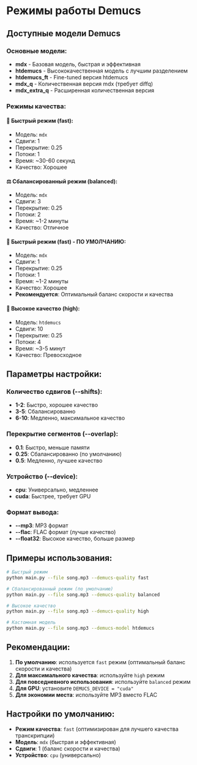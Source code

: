 # Режимы работы Demucs

## Доступные модели Demucs

### Основные модели:
- **mdx** - Базовая модель, быстрая и эффективная
- **htdemucs** - Высококачественная модель с лучшим разделением
- **htdemucs_ft** - Fine-tuned версия htdemucs
- **mdx_q** - Количественная версия mdx (требует diffq)
- **mdx_extra_q** - Расширенная количественная версия

### Режимы качества:

#### 🚀 Быстрый режим (fast):
- Модель: `mdx`
- Сдвиги: 1
- Перекрытие: 0.25
- Потоки: 1
- Время: ~30-60 секунд
- Качество: Хорошее

#### ⚖️ Сбалансированный режим (balanced):
- Модель: `mdx`
- Сдвиги: 3
- Перекрытие: 0.25
- Потоки: 2
- Время: ~1-2 минуты
- Качество: Отличное

#### 🚀 Быстрый режим (fast) - **ПО УМОЛЧАНИЮ**:
- Модель: `mdx`
- Сдвиги: 1
- Перекрытие: 0.25
- Потоки: 1
- Время: ~1-2 минуты
- Качество: Хорошее
- **Рекомендуется**: Оптимальный баланс скорости и качества

#### 🎯 Высокое качество (high):
- Модель: `htdemucs`
- Сдвиги: 10
- Перекрытие: 0.25
- Потоки: 4
- Время: ~3-5 минут
- Качество: Превосходное

## Параметры настройки:

### Количество сдвигов (--shifts):
- **1-2**: Быстро, хорошее качество
- **3-5**: Сбалансированно
- **6-10**: Медленно, максимальное качество

### Перекрытие сегментов (--overlap):
- **0.1**: Быстро, меньше памяти
- **0.25**: Сбалансированно (по умолчанию)
- **0.5**: Медленно, лучшее качество

### Устройство (--device):
- **cpu**: Универсально, медленнее
- **cuda**: Быстрее, требует GPU

### Формат вывода:
- **--mp3**: MP3 формат
- **--flac**: FLAC формат (лучше качество)
- **--float32**: Высокое качество, больше размер

## Примеры использования:

```bash
# Быстрый режим
python main.py --file song.mp3 --demucs-quality fast

# Сбалансированный режим (по умолчанию)
python main.py --file song.mp3 --demucs-quality balanced

# Высокое качество
python main.py --file song.mp3 --demucs-quality high

# Кастомная модель
python main.py --file song.mp3 --demucs-model htdemucs
```

## Рекомендации:

1. **По умолчанию**: используется `fast` режим (оптимальный баланс скорости и качества)
2. **Для максимального качества**: используйте `high` режим
3. **Для повседневного использования**: используйте `balanced` режим
4. **Для GPU**: установите `DEMUCS_DEVICE = "cuda"`
5. **Для экономии места**: используйте MP3 вместо FLAC

## Настройки по умолчанию:

- **Режим качества**: `fast` (оптимизирован для лучшего качества транскрипции)
- **Модель**: `mdx` (быстрая и эффективная)
- **Сдвиги**: 1 (баланс скорости и качества)
- **Устройство**: `cpu` (универсально)
